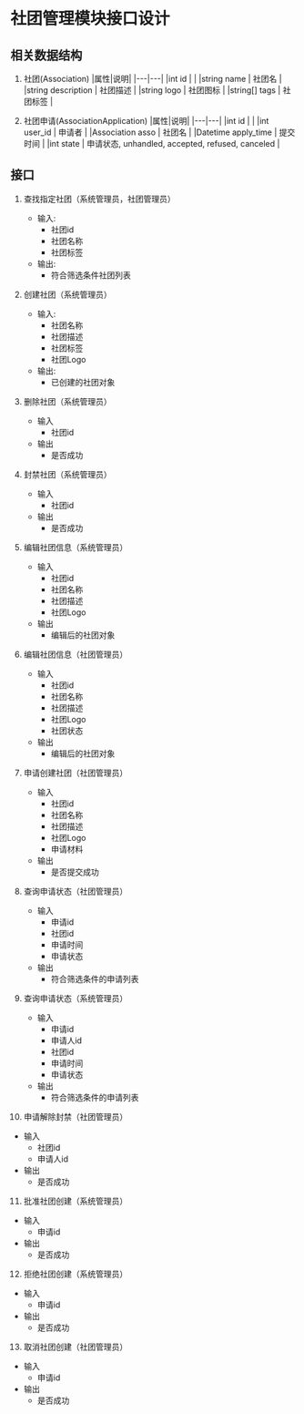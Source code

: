 # 社团管理模块接口设计

## 相关数据结构

1. 社团(Association)
   |属性|说明|
   |---|---|
   |int id | |
   |string name | 社团名 |
   |string description | 社团描述 |
   |string logo | 社团图标 |
   |string[] tags | 社团标签 |

2. 社团申请(AssociationApplication)
   |属性|说明|
   |---|---|
   |int id | |
   |int user_id | 申请者 |
   |Association asso | 社团名 |
   |Datetime apply_time | 提交时间 |
   |int state | 申请状态, unhandled, accepted, refused, canceled |

## 接口

1. 查找指定社团（系统管理员，社团管理员）
   - 输入:
      - 社团id
      - 社团名称
      - 社团标签
   - 输出:
      - 符合筛选条件社团列表
2. 创建社团（系统管理员）
   - 输入:
      - 社团名称
      - 社团描述
      - 社团标签
      - 社团Logo
   - 输出:
      - 已创建的社团对象
3. 删除社团（系统管理员）
   - 输入
      - 社团id
   - 输出
      - 是否成功
4. 封禁社团（系统管理员）
   - 输入
      - 社团id
   - 输出
      - 是否成功
5. 编辑社团信息（系统管理员）
   - 输入
      - 社团id
      - 社团名称
      - 社团描述
      - 社团Logo
   - 输出
      - 编辑后的社团对象
6. 编辑社团信息（社团管理员）
   - 输入
      - 社团id
      - 社团名称
      - 社团描述
      - 社团Logo
      - 社团状态
   - 输出
      - 编辑后的社团对象

7. 申请创建社团（社团管理员）
   - 输入
      - 社团id
      - 社团名称
      - 社团描述
      - 社团Logo
      - 申请材料
   - 输出
      - 是否提交成功
8. 查询申请状态（社团管理员）
   - 输入
      - 申请id
      - 社团id
      - 申请时间
      - 申请状态
   - 输出
      - 符合筛选条件的申请列表
9. 查询申请状态（系统管理员）
   - 输入
      - 申请id
      - 申请人id
      - 社团id
      - 申请时间
      - 申请状态
   - 输出
      - 符合筛选条件的申请列表
      
10. 申请解除封禁（社团管理员）
   - 输入
      - 社团id
      - 申请人id
   - 输出
      - 是否成功
11. 批准社团创建（系统管理员）
   - 输入
      - 申请id
   - 输出
      - 是否成功
12. 拒绝社团创建（系统管理员）
   - 输入
      - 申请id
   - 输出
      - 是否成功
13. 取消社团创建（社团管理员）
   - 输入
      - 申请id
   - 输出
      - 是否成功